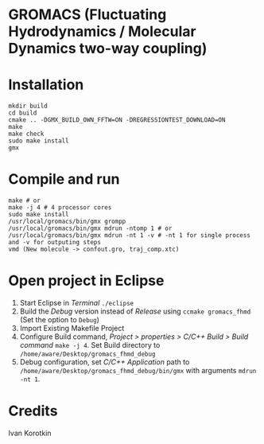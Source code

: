 # GROMACS (Fluctuating Hydrodynamics / Molecular Dynamics two-way coupling)

# Installation
```
mkdir build
cd build
cmake .. -DGMX_BUILD_OWN_FFTW=ON -DREGRESSIONTEST_DOWNLOAD=ON
make
make check
sudo make install
gmx
```

# Compile and run

```
make # or
make -j 4 # 4 processor cores
sudo make install
/usr/local/gromacs/bin/gmx grompp
/usr/local/gromacs/bin/gmx mdrun -ntomp 1 # or
/usr/local/gromacs/bin/gmx mdrun -nt 1 -v # -nt 1 for single process and -v for outputing steps
vmd (New molecule -> confout.gro, traj_comp.xtc)
```
# Open project in Eclipse

1. Start Eclipse in _Terminal_ ```./eclipse```
1. Build the _Debug_ version instead of _Release_ using ```ccmake gromacs_fhmd``` (Set the option to ```Debug```)
2. Import Existing Makefile Project
3. Configure Build command, _Project > properties > C/C++ Build > Build command_ ```make -j 4```. Set Build directory to ```/home/aware/Desktop/gromacs_fhmd_debug```
4. Debug configuration, set _C/C++ Application_ path to ```/home/aware/Desktop/gromacs_fhmd_debug/bin/gmx``` with arguments ```mdrun -nt 1```.

# Credits
Ivan Korotkin

